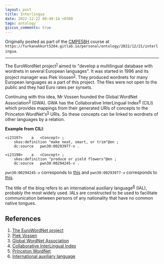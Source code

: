 ```yaml
---
layout: post
title: Interlingua
date: 2022-12-22 00:49:14 +0300
tags: ontology
giscus_comments: true
---
```


Originally posted as part of the [CMPE58H](https://cmpe.boun.edu.tr/courses/cmpe58h) course at `https://furkanakkurt5204.gitlab.io/personal/ontology/2022/12/21/interlingua`.

---

The EuroWordNet project<sup>[1](#references)</sup> aimed to "develop a multilingual database with wordnets in several European languages".
It was started in 1996 and its project manager was Piek Vossen<sup>[2](#references)</sup>.
They produced wordnets for many European languages as a part of this project.
The files were not open to the public and they had Euro rates per synsets.

Continuing with this idea, Mr Vossen founded the Global WordNet Association<sup>[3](#references)</sup> (GWA).
GWA has the Collaborative InterLingual Index<sup>[4](#references)</sup> (CILI) which provides mappings from their generated URIs of concepts to the Princeton WordNet's<sup>[5](#references)</sup> URIs.
So these concepts can be linked to wordnets of other languages by a relation.

**Example from CILI**:

```turtle
<i23197>	a	<Concept> ;
	skos:definition	"make neat, smart, or trim"@en ;
	dc:source	pwn30:00293977-v .

<i23198>	a	<Concept> ;
	skos:definition	"produce or yield flowers"@en ;
	dc:source	pwn30:00294245-v .
```

`pwn30:00294245-v` corresponds to [this](http://wordnet-rdf.princeton.edu/pwn30/00294245-v) and `pwn30:00293977-v` corresponds to [this](http://wordnet-rdf.princeton.edu/pwn30/00293977-v).

The title of the blog refers to an international auxiliary language<sup>[6](#references)</sup> (IAL), probably the most widely used.
IALs are constructed to be used to facilitate communication between persons of any nationality that have no common native tongues.

## References

1. [The EuroWordNet project](https://archive.illc.uva.nl//EuroWordNet)
2. [Piek Vossen](https://vossen.info)
3. [Global WordNet Association](http://globalwordnet.org)
4. [Collaborative InterLingual Index](https://github.com/globalwordnet/cili)
5. [Princeton WordNet](https://wordnet.princeton.edu)
6. [International auxiliary language](https://en.wikipedia.org/wiki/International_auxiliary_language)
